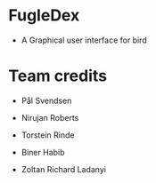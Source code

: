 # FugleDex
- A Graphical user interface for bird

# Team credits

- Pål Svendsen

- Nirujan Roberts

- Torstein Rinde

- Biner Habib

- Zoltan Richard Ladanyi